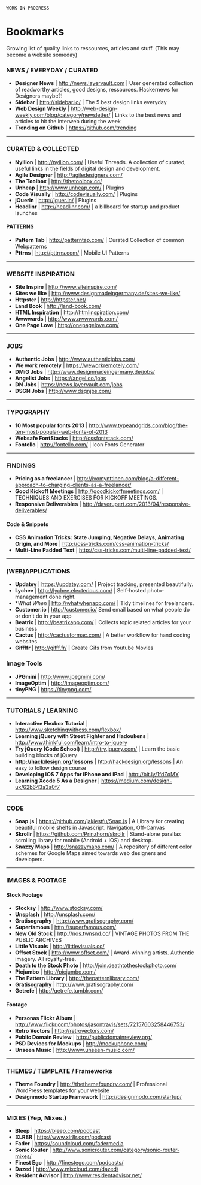 `WORK IN PROGRESS`
# Bookmarks
Growing list of quality links to ressources, articles and stuff. (This may become a website someday)



### NEWS / EVERYDAY / CURATED

+ **Designer News** | http://news.layervault.com | User generated collection of readworthy articles, good designs, ressources. Hackernews for Designers maybe?!
+ **Sidebar** | http://sidebar.io/ | The 5 best design links everyday
+ **Web Design Weekly** | http://web-design-weekly.com/blog/category/newsletter/ | Links to the best news and articles to hit the interweb during the week
+ **Trending on Github** | https://github.com/trending

---

### CURATED & COLLECTED
+ **Nylllon** | http://nylllon.com/ | Useful Threads. A collection of curated, useful links in the fields of digital design and development.
+ **Agile Designer** | http://agiledesigners.com/
+ **The Toolbox** | http://thetoolbox.cc/
+ **Unheap** | http://www.unheap.com/ | Plugins
+ **Code Visually** | http://codevisually.com/ | Plugins
+ **jQuerin** | http://jquer.in/ | Plugins
+ **Headlinr** | http://headlinr.com/ | a billboard for startup and product launches

#### PATTERNS
+ **Pattern Tab** | http://patterntap.com/ | Curated Collection of common Webpatterns
+ **Pttrns** | http://pttrns.com/ | Mobile UI Patterns

---

### WEBSITE INSPIRATION

+ **Site Inspire** | http://www.siteinspire.com/
+ **Sites we like** | http://www.designmadeingermany.de/sites-we-like/
+ **Httpster** | http://httpster.net/
+ **Land Book** | http://land-book.com/
+ **HTML Inspiration** | http://htmlinspiration.com/
+ **Awwwards** | http://www.awwwards.com/
+ **One Page Love** | http://onepagelove.com/

---

### JOBS

+ **Authentic Jobs** | http://www.authenticjobs.com/
+ **We work remotely** | https://weworkremotely.com/
+ **DMiG Jobs** | http://www.designmadeingermany.de/jobs/
+ **Angelist Jobs** | https://angel.co/jobs
+ **DN Jobs** | https://news.layervault.com/jobs
+ **DSGN Jobs** | http://www.dsgnjbs.com/

---

### TYPOGRAPHY
+ **10 Most popular fonts 2013** | http://www.typeandgrids.com/blog/the-ten-most-popular-web-fonts-of-2013
+ **Websafe FontStacks** | http://cssfontstack.com/
+ **Fontello** | http://fontello.com/ | Icon Fonts Generator

---

### FINDINGS

+ **Pricing as a freelancer** | http://ivomynttinen.com/blog/a-different-approach-to-charging-clients-as-a-freelancer/
+ **Good Kickoff Meetings** | http://goodkickoffmeetings.com/ | TECHNIQUES AND EXERCISES FOR KICKOFF MEETINGS.
+ **Responsive Deliverables** | http://daverupert.com/2013/04/responsive-deliverables/

#### Code & Snippets
+ **CSS Animation Tricks: State Jumping, Negative Delays, Animating Origin, and More** | http://css-tricks.com/css-animation-tricks/
+ **Multi-Line Padded Text** | http://css-tricks.com/multi-line-padded-text/

---

### (WEB)APPLICATIONS

+ **Updatey** | https://updatey.com/ | Project tracking, presented beautifully.
+ **Lychee** | http://lychee.electerious.com/ | Self-hosted photo-management done right.
+ **What When* | http://whatwhenapp.com/ | Tidy timelines for freelancers.
+ **Customer.io** | http://customer.io/ Send email based on what people do or don't do in your app
+ **Beatrix** | http://beatrixapp.com/ | Collects topic related articles for your business
+ **Cactus** | http://cactusformac.com/ | A better workflow for hand coding websites
+ **Giffffr** | http://gifff.fr/ | Create Gifs from Youtube Movies

### Image Tools
+ **JPGmini** | http://www.jpegmini.com/
+ **ImageOptim** | http://imageoptim.com/
+ **tinyPNG** | https://tinypng.com/

---

### TUTORIALS / LEARNING
+ **Interactive Flexbox Tutorial** | http://www.sketchingwithcss.com/flexbox/
+ **Learning jQuery with Street Fighter and Hadoukens** | http://www.thinkful.com/learn/intro-to-jquery
+ **Try jQuery (Code School)** | http://try.jquery.com/ | Learn the basic building blocks of jQuery
+ **http://hackdesign.org/lessons** | http://hackdesign.org/lessons | An easy to follow design course
+ **Developing iOS 7 Apps for iPhone and iPad** | http://bit.ly/1fdZoMY
+ **Learning Xcode 5 As a Designer** | https://medium.com/design-ux/62b643a3a0f7

---

### CODE
+ **Snap.js** | https://github.com/jakiestfu/Snap.js | A Library for creating beautiful mobile shelfs in Javascript. Navigation, Off-Canvas
+ **Skrollr** | https://github.com/Prinzhorn/skrollr | Stand-alone parallax scrolling library for mobile (Android + iOS) and desktop.
+ **Snazzy Maps** | http://snazzymaps.com/ | A repository of different color schemes for Google Maps aimed towards web designers and developers.

---

### IMAGES & FOOTAGE

#### Stock Footage
+ **Stocksy** | http://www.stocksy.com/
+ **Unsplash** | http://unsplash.com/
+ **Gratisography** | http://www.gratisography.com/
+ **Superfamous** | http://superfamous.com/
+ **New Old Stock** | http://nos.twnsnd.co/ | VINTAGE PHOTOS FROM THE PUBLIC ARCHIVES
+ **Little Visuals** | http://littlevisuals.co/
+ **Offset Stock** | http://www.offset.com/ | Award-winning artists. Authentic imagery. All royalty-free.
+ **Death to the Stock Photo** | http://join.deathtothestockphoto.com/
+ **Picjumbo** | http://picjumbo.com/
+ **The Pattern Library** | http://thepatternlibrary.com/
+ **Gratisography** | http://www.gratisography.com/
+ **Getrefe** | http://getrefe.tumblr.com/

#### Footage
+ **Personas Flickr Album** | http://www.flickr.com/photos/jasontravis/sets/72157603258446753/
+ **Retro Vectors** | http://retrovectors.com/
+ **Public Domain Review** | http://publicdomainreview.org/
+  **PSD Devices for Mockups** | http://mockuphone.com/
+  **Unseen Music** | http://www.unseen-music.com/

---

### THEMES / TEMPLATE / Frameworks
+ **Theme Foundry** | http://thethemefoundry.com/ | Professional WordPress templates for your website
+ **Designmodo Startup Framework** | http://designmodo.com/startup/

---

### MIXES (Yep, Mixes.)

+ **Bleep** | https://bleep.com/podcast
+ **XLR8R** | http://www.xlr8r.com/podcast
+ **Fader** | https://soundcloud.com/fadermedia
+ **Sonic Router** | http://www.sonicrouter.com/category/sonic-router-mixes/
+ **Finest Ego** | http://finestego.com/podcasts/
+ **Dazed** | http://www.mixcloud.com/dazed/
+ **Resident Advisor** | http://www.residentadvisor.net/

